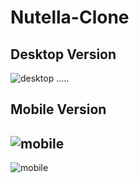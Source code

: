 # Nutella-Clone 
## Desktop Version
![desktop](./src/images/nutella-desktop.gif)
.....
## Mobile Version
![mobile](./src/images/nutella-mobile-v1.gif)
----
![mobile](./src/images/nutella-mobile-v2.gif)